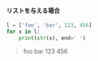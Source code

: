 #### リストを与える場合

```py
l = ['foo', 'bar', 123, 456]
for x in l:
    print(str(x), end=' ')
```

> foo bar 123 456
